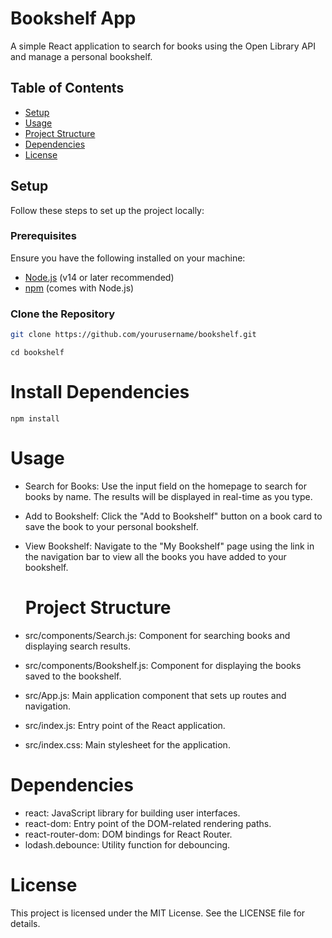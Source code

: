 # Bookshelf App

A simple React application to search for books using the Open Library API and manage a personal bookshelf.

## Table of Contents

- [Setup](#setup)
- [Usage](#usage)
- [Project Structure](#project-structure)
- [Dependencies](#dependencies)
- [License](#license)

## Setup

Follow these steps to set up the project locally:

### Prerequisites

Ensure you have the following installed on your machine:

- [Node.js](https://nodejs.org/en/download/) (v14 or later recommended)
- [npm](https://www.npmjs.com/get-npm) (comes with Node.js)

### Clone the Repository

```bash
git clone https://github.com/yourusername/bookshelf.git
```
```
cd bookshelf
```
# Install Dependencies
```
npm install
```
# Usage
- Search for Books: Use the input field on the homepage to search for books by name. The results will be displayed in real-time as you type.
- Add to Bookshelf: Click the "Add to Bookshelf" button on a book card to save the book to your personal bookshelf.
- View Bookshelf: Navigate to the "My Bookshelf" page using the link in the navigation bar to view all the books you have added to your bookshelf.

  # Project Structure
- src/components/Search.js: Component for searching books and displaying search results.
- src/components/Bookshelf.js: Component for displaying the books saved to the bookshelf.
- src/App.js: Main application component that sets up routes and navigation.
- src/index.js: Entry point of the React application.
- src/index.css: Main stylesheet for the application.
# Dependencies
- react: JavaScript library for building user interfaces.
- react-dom: Entry point of the DOM-related rendering paths.
- react-router-dom: DOM bindings for React Router.
- lodash.debounce: Utility function for debouncing.
# License
This project is licensed under the MIT License. See the LICENSE file for details.
